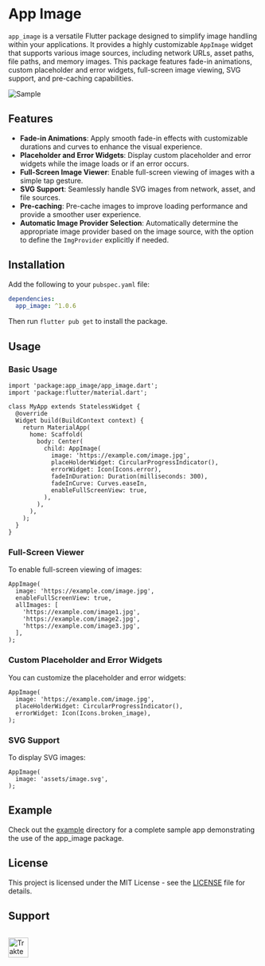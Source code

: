 # App Image

`app_image` is a versatile Flutter package designed to simplify image handling within your applications. It provides a highly customizable `AppImage` widget that supports various image sources, including network URLs, asset paths, file paths, and memory images. This package features fade-in animations, custom placeholder and error widgets, full-screen image viewing, SVG support, and pre-caching capabilities.

<img src="https://github.com/elrizwiraswara/app_image/blob/main/example.gif?raw=true" alt="Sample">

## Features

- **Fade-in Animations**: Apply smooth fade-in effects with customizable durations and curves to enhance the visual experience.
- **Placeholder and Error Widgets**: Display custom placeholder and error widgets while the image loads or if an error occurs.
- **Full-Screen Image Viewer**: Enable full-screen viewing of images with a simple tap gesture.
- **SVG Support**: Seamlessly handle SVG images from network, asset, and file sources.
- **Pre-caching**: Pre-cache images to improve loading performance and provide a smoother user experience.
- **Automatic Image Provider Selection**: Automatically determine the appropriate image provider based on the image source, with the option to define the `ImgProvider` explicitly if needed.


## Installation

Add the following to your `pubspec.yaml` file:

```yaml
dependencies:
  app_image: ^1.0.6
```

Then run `flutter pub get` to install the package.

## Usage
### Basic Usage

```
import 'package:app_image/app_image.dart';
import 'package:flutter/material.dart';

class MyApp extends StatelessWidget {
  @override
  Widget build(BuildContext context) {
    return MaterialApp(
      home: Scaffold(
        body: Center(
          child: AppImage(
            image: 'https://example.com/image.jpg',
            placeHolderWidget: CircularProgressIndicator(),
            errorWidget: Icon(Icons.error),
            fadeInDuration: Duration(milliseconds: 300),
            fadeInCurve: Curves.easeIn,
            enableFullScreenView: true,
          ),
        ),
      ),
    );
  }
}
```

### Full-Screen Viewer
To enable full-screen viewing of images:

```
AppImage(
  image: 'https://example.com/image.jpg',
  enableFullScreenView: true,
  allImages: [
    'https://example.com/image1.jpg',
    'https://example.com/image2.jpg',
    'https://example.com/image3.jpg',
  ],
);
```

### Custom Placeholder and Error Widgets
You can customize the placeholder and error widgets:

```
AppImage(
  image: 'https://example.com/image.jpg',
  placeHolderWidget: CircularProgressIndicator(),
  errorWidget: Icon(Icons.broken_image),
);
```

### SVG Support
To display SVG images:

```
AppImage(
  image: 'assets/image.svg',
);
```

## Example
Check out the [example](example) directory for a complete sample app demonstrating the use of the app_image package.

## License
This project is licensed under the MIT License - see the [LICENSE](LICENSE) file for details.

## Support

<a href="https://trakteer.id/elrizwiraswara/tip" target="_blank"><img id="wse-buttons-preview" src="https://cdn.trakteer.id/images/embed/trbtn-red-6.png?date=18-11-2023" height="40" style="border:0px;height:40px;margin-top:14px" alt="Trakteer Saya"></a>
